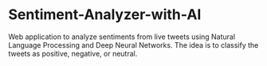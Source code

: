 # Sentiment-Analyzer-with-AI
Web application to analyze sentiments from live tweets using Natural Language Processing and Deep Neural Networks. The idea is to classify the tweets as positive, negative, or neutral.
